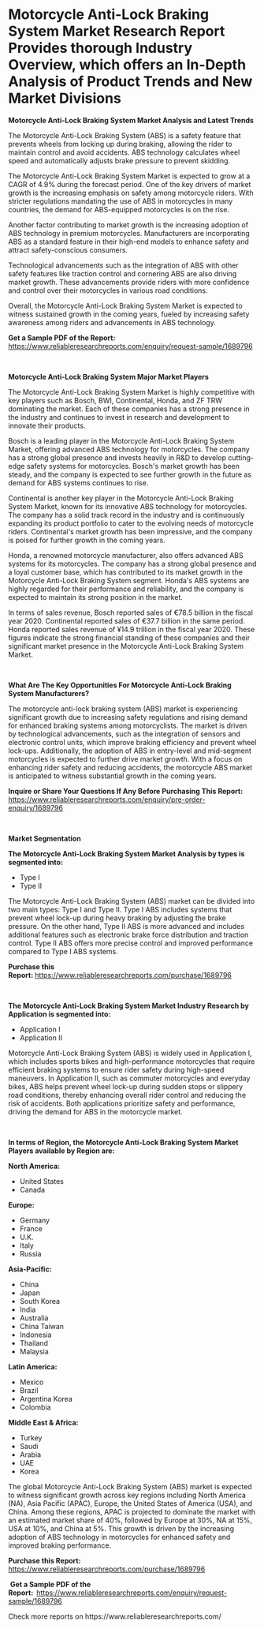 <p><h1>Motorcycle Anti-Lock Braking System Market Research Report Provides thorough Industry Overview, which offers an In-Depth Analysis of Product Trends and New Market Divisions</h1></p><p><strong>Motorcycle Anti-Lock Braking System Market Analysis and Latest Trends</strong></p>
<p><p>The Motorcycle Anti-Lock Braking System (ABS) is a safety feature that prevents wheels from locking up during braking, allowing the rider to maintain control and avoid accidents. ABS technology calculates wheel speed and automatically adjusts brake pressure to prevent skidding.</p><p>The Motorcycle Anti-Lock Braking System Market is expected to grow at a CAGR of 4.9% during the forecast period. One of the key drivers of market growth is the increasing emphasis on safety among motorcycle riders. With stricter regulations mandating the use of ABS in motorcycles in many countries, the demand for ABS-equipped motorcycles is on the rise.</p><p>Another factor contributing to market growth is the increasing adoption of ABS technology in premium motorcycles. Manufacturers are incorporating ABS as a standard feature in their high-end models to enhance safety and attract safety-conscious consumers.</p><p>Technological advancements such as the integration of ABS with other safety features like traction control and cornering ABS are also driving market growth. These advancements provide riders with more confidence and control over their motorcycles in various road conditions.</p><p>Overall, the Motorcycle Anti-Lock Braking System Market is expected to witness sustained growth in the coming years, fueled by increasing safety awareness among riders and advancements in ABS technology.</p></p>
<p><strong>Get a Sample PDF of the Report:&nbsp;</strong> <a href="https://www.reliableresearchreports.com/enquiry/request-sample/1689796">https://www.reliableresearchreports.com/enquiry/request-sample/1689796</a></p>
<p>&nbsp;</p>
<p><strong>Motorcycle Anti-Lock Braking System Major Market Players</strong></p>
<p><p>The Motorcycle Anti-Lock Braking System Market is highly competitive with key players such as Bosch, BWI, Continental, Honda, and ZF TRW dominating the market. Each of these companies has a strong presence in the industry and continues to invest in research and development to innovate their products.</p><p>Bosch is a leading player in the Motorcycle Anti-Lock Braking System Market, offering advanced ABS technology for motorcycles. The company has a strong global presence and invests heavily in R&D to develop cutting-edge safety systems for motorcycles. Bosch's market growth has been steady, and the company is expected to see further growth in the future as demand for ABS systems continues to rise.</p><p>Continental is another key player in the Motorcycle Anti-Lock Braking System Market, known for its innovative ABS technology for motorcycles. The company has a solid track record in the industry and is continuously expanding its product portfolio to cater to the evolving needs of motorcycle riders. Continental's market growth has been impressive, and the company is poised for further growth in the coming years.</p><p>Honda, a renowned motorcycle manufacturer, also offers advanced ABS systems for its motorcycles. The company has a strong global presence and a loyal customer base, which has contributed to its market growth in the Motorcycle Anti-Lock Braking System segment. Honda's ABS systems are highly regarded for their performance and reliability, and the company is expected to maintain its strong position in the market.</p><p>In terms of sales revenue, Bosch reported sales of €78.5 billion in the fiscal year 2020. Continental reported sales of €37.7 billion in the same period. Honda reported sales revenue of ¥14.9 trillion in the fiscal year 2020. These figures indicate the strong financial standing of these companies and their significant market presence in the Motorcycle Anti-Lock Braking System Market.</p></p>
<p>&nbsp;</p>
<p><strong>What Are The Key Opportunities For Motorcycle Anti-Lock Braking System Manufacturers?</strong></p>
<p><p>The motorcycle anti-lock braking system (ABS) market is experiencing significant growth due to increasing safety regulations and rising demand for enhanced braking systems among motorcyclists. The market is driven by technological advancements, such as the integration of sensors and electronic control units, which improve braking efficiency and prevent wheel lock-ups. Additionally, the adoption of ABS in entry-level and mid-segment motorcycles is expected to further drive market growth. With a focus on enhancing rider safety and reducing accidents, the motorcycle ABS market is anticipated to witness substantial growth in the coming years.</p></p>
<p><strong>Inquire or Share Your Questions If Any Before Purchasing This Report:</strong> <a href="https://www.reliableresearchreports.com/enquiry/pre-order-enquiry/1689796">https://www.reliableresearchreports.com/enquiry/pre-order-enquiry/1689796</a></p>
<p>&nbsp;</p>
<p><strong>Market Segmentation</strong></p>
<p><strong>The Motorcycle Anti-Lock Braking System Market Analysis by types is segmented into:</strong></p>
<p><ul><li>Type I</li><li>Type II</li></ul></p>
<p><p>The Motorcycle Anti-Lock Braking System (ABS) market can be divided into two main types: Type I and Type II. Type I ABS includes systems that prevent wheel lock-up during heavy braking by adjusting the brake pressure. On the other hand, Type II ABS is more advanced and includes additional features such as electronic brake force distribution and traction control. Type II ABS offers more precise control and improved performance compared to Type I ABS systems.</p></p>
<p><strong>Purchase this Report:&nbsp;</strong><a href="https://www.reliableresearchreports.com/purchase/1689796">https://www.reliableresearchreports.com/purchase/1689796</a></p>
<p>&nbsp;</p>
<p><strong>The Motorcycle Anti-Lock Braking System Market Industry Research by Application is segmented into:</strong></p>
<p><ul><li>Application I</li><li>Application II</li></ul></p>
<p><p>Motorcycle Anti-Lock Braking System (ABS) is widely used in Application I, which includes sports bikes and high-performance motorcycles that require efficient braking systems to ensure rider safety during high-speed maneuvers. In Application II, such as commuter motorcycles and everyday bikes, ABS helps prevent wheel lock-up during sudden stops or slippery road conditions, thereby enhancing overall rider control and reducing the risk of accidents. Both applications prioritize safety and performance, driving the demand for ABS in the motorcycle market.</p></p>
<p>&nbsp;</p>
<p><strong>In terms of Region, the Motorcycle Anti-Lock Braking System Market Players available by Region are:</strong></p>
<p>
    <p> <strong> North America: </strong>
        <ul>
            <li>United States</li>
            <li>Canada</li>
        </ul>
        </p> 
    <p> <strong> Europe: </strong>
        <ul>
            <li>Germany</li>
            <li>France</li>
            <li>U.K.</li>
            <li>Italy</li>
            <li>Russia</li>
        </ul>
        </p> 
    <p> <strong> Asia-Pacific: </strong>
        <ul>
            <li>China</li>
            <li>Japan</li>
            <li>South Korea</li>
            <li>India</li>
            <li>Australia</li>
            <li>China Taiwan</li>
            <li>Indonesia</li>
            <li>Thailand</li>
            <li>Malaysia</li>
        </ul>
        </p> 
    <p> <strong> Latin America: </strong>
        <ul>
            <li>Mexico</li>
            <li>Brazil</li>
            <li>Argentina Korea</li>
            <li>Colombia</li>
        </ul>
        </p> 
    <p> <strong> Middle East & Africa: </strong>
        <ul>
            <li>Turkey</li>
            <li>Saudi</li>
            <li>Arabia</li>
            <li>UAE</li>
            <li>Korea</li>
        </ul>
    </p>
    </p>
<p><p>The global Motorcycle Anti-Lock Braking System (ABS) market is expected to witness significant growth across key regions including North America (NA), Asia Pacific (APAC), Europe, the United States of America (USA), and China. Among these regions, APAC is projected to dominate the market with an estimated market share of 40%, followed by Europe at 30%, NA at 15%, USA at 10%, and China at 5%. This growth is driven by the increasing adoption of ABS technology in motorcycles for enhanced safety and improved braking performance.</p></p>
<p><strong>Purchase this Report: </strong><a href="https://www.reliableresearchreports.com/purchase/1689796">https://www.reliableresearchreports.com/purchase/1689796</a></p>
<p>&nbsp;<strong>Get a Sample PDF of the Report:&nbsp;&nbsp;</strong><a href="https://www.reliableresearchreports.com/enquiry/request-sample/1689796">https://www.reliableresearchreports.com/enquiry/request-sample/1689796</a></p>
<p><strong></strong></p>
<p>Check more reports on https://www.reliableresearchreports.com/</p>